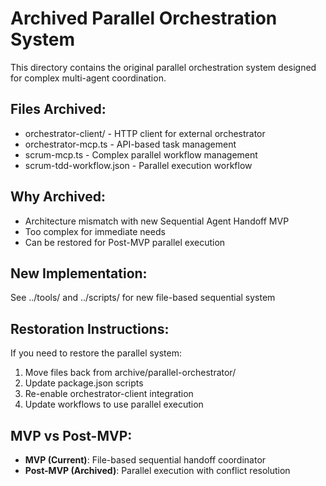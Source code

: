 # Archived Parallel Orchestration System

This directory contains the original parallel orchestration system designed for complex multi-agent coordination.

## Files Archived:
- orchestrator-client/ - HTTP client for external orchestrator
- orchestrator-mcp.ts - API-based task management
- scrum-mcp.ts - Complex parallel workflow management
- scrum-tdd-workflow.json - Parallel execution workflow

## Why Archived:
- Architecture mismatch with new Sequential Agent Handoff MVP
- Too complex for immediate needs
- Can be restored for Post-MVP parallel execution

## New Implementation:
See ../tools/ and ../scripts/ for new file-based sequential system

## Restoration Instructions:
If you need to restore the parallel system:
1. Move files back from archive/parallel-orchestrator/
2. Update package.json scripts
3. Re-enable orchestrator-client integration
4. Update workflows to use parallel execution

## MVP vs Post-MVP:
- **MVP (Current)**: File-based sequential handoff coordinator
- **Post-MVP (Archived)**: Parallel execution with conflict resolution
